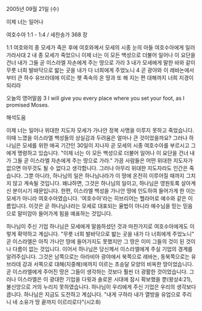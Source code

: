 2005년 09월 21일 (수)

이제 너는 일어나



여호수아 1:1 - 1:4 / 새찬송가 368 장


1:1 여호와의 종 모세가 죽은 후에 여호와께서 모세의 시종 눈의 아들 여호수아에게 일러 가라사대 2 내 종 모세가 죽었으니 이제 너는 이 모든 백성으로 더불어 일어나 이 요단을 건너 내가 그들 곧 이스라엘 자손에게 주는 땅으로 가라 3 내가 모세에게 말한 바와 같이 무릇 너희 발바닥으로 밟는 곳을 내가 다 너희에게 주었노니 4 곧 광야와 이 레바논에서부터 큰 하수 유브라데에 이르는 헷 족속의 온 땅과 또 해 지는 편 대해까지 너희 지경이 되리라 

오늘의 영어말씀 
3 I will give you every place where you set your foot, as I promised Moses.

해석도움





이제 너는 일어나 
위대한 지도자 모세가 가나안 정복 사명을 이루지 못하고 죽었습니다. 이때 느꼈을 이스라엘 백성들의 상실감과 두려움은 얼마나 큰 것이었을까요? 그러나 하나님은 모세를 위한 애곡 기간인 30일이 지나자 곧 모세의 시종 여호수아를 부르시고 그에게 명령하고 있습니다. "이제 너는 이 모든 백성으로 더불어 일어나 이 요단을 건너 내가 그들 곧 이스라엘 자손에게 주는 땅으로 가라." 가끔 사람들은 어떤 위대한 지도자가 없으면 아무것도 될 수 없다고 생각합니다. 그러나 아무리 위대한 지도자라도 인간은 죽습니다. 그뿐 아니라, 하나님의 일은 하나님나라가 이 땅에 온전히 이루어질 때까지 그치지 않고 계속될 것입니다. 왜냐하면, 그것은 하나님의 일이고, 하나님은 영원토록 살아계신 분이시기 때문입니다. 한편, 이스라엘 백성을 가나안 땅에 인도하여 들어가게 한 이는 모세가 아니라 여호수아였습니다. '여호수아'라는 히브리어는 헬라어로 예수와 같은 이름입니다. 이것은 곧 하나님나라는 모세로 대표되는 율법이 아니라 예수님을 믿는 믿음으로 말미암아 들어가게 됨을 예표하는 것입니다. 

하나님이 주신 기업 
하나님은 모세에게 말씀하셨던 것과 마찬가지로 여호수아에게도 이렇게 확약하고 계십니다. "무릇 너희 발바닥으로 밟는 곳을 내가 다 너희에게 주었노니" 곧 이스라엘은 아직 가나안 땅에 들어가지도 못했지만 그 땅은 이미 그들의 것이 된 것이나 다름이 없는 것입니다. 이어서 하나님은 당신께서 이스라엘에게 주실 기업의 경계를 알려주십니다. 그것은 남쪽으로는 아라비아 광야에서 북쪽으로 레바논, 동북쪽으로는 유브라데 강과 서쪽으로 대해(지중해)에까지 이르는 초승달 모양의 비옥한 땅이었습니다. 곧 이스라엘에게 주어진 땅은 그들이 생각하는 것보다 훨씬 더 광활한 것이었습니다. 그러나 이스라엘은 이 광대한 기업을 다윗과 솔로몬 시대에 잠시 확보했을 뿐(왕상4:21), 불신앙으로 거의 누리지 못하였습니다. 하나님이 우리에게 주신 기업은 우리의 생각보다 큽니다. 하나님은 지금도 도전하고 계십니다. "내게 구하라 내가 열방을 유업으로 주리니 네 소유가 땅 끝까지 이르리로다"(시2:8)